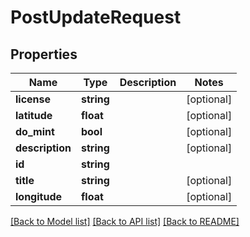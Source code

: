 # PostUpdateRequest

## Properties
Name | Type | Description | Notes
------------ | ------------- | ------------- | -------------
**license** | **string** |  | [optional] 
**latitude** | **float** |  | [optional] 
**do_mint** | **bool** |  | [optional] 
**description** | **string** |  | [optional] 
**id** | **string** |  | 
**title** | **string** |  | [optional] 
**longitude** | **float** |  | [optional] 

[[Back to Model list]](../README.md#documentation-for-models) [[Back to API list]](../README.md#documentation-for-api-endpoints) [[Back to README]](../README.md)


